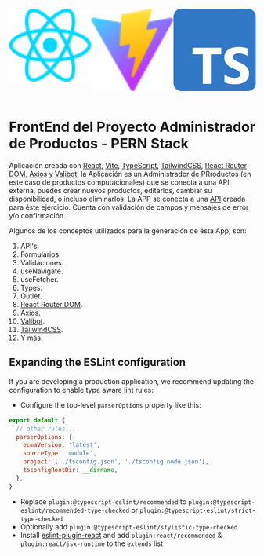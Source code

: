 <div style="display: flex; justify-content: space-between;">
  <p align="center">
    <a href="https://react.dev/" target="blank"><img src="public/react.svg" width="200" alt="React Logo"/></a>
  </p>
  
  <p align="center">
    <a href="https://vitejs.dev/" target="blank"><img src="public/vite.svg" width="200" alt="Vite Logo"/></a>
  </p>

  <p align="center">
    <a href="https://www.typescriptlang.org/" target="blank"><img src="public/typescript.svg" width="200" alt="TypeScript Logo"/></a>
  </p>
</div>

# FrontEnd del Proyecto Administrador de Productos - PERN Stack

Aplicación creada con [React](https://react.dev/), [Vite](https://vitejs.dev/), [TypeScript](https://www.typescriptlang.org/), [TailwindCSS](https://tailwindcss.com/), [React Router DOM](https://www.npmjs.com/package/react-router-dom), [Axios](https://axios-http.com/) y [Valibot](https://valibot.dev/), la Aplicación es un Administrador de PRroductos (en este caso de productos computacionales) que se conecta a una API externa, puedes crear nuevos productos, editarlos, cambiar su disponibilidad, o incluso eliminarlos. La APP se conecta a una [API](https://github.com/ElNetoAguirre/Administrador-de-Productos-BackEnd-Node-Express-Sequelize-TS-PostgreSQL.git) creada para éste ejercicio. Cuenta con validación de campos y mensajes de error y/o confirmación.

Algunos de los conceptos utilizados para la generación de ésta App, son:

1. API's.
2. Formularios.
3. Validaciones.
4. useNavigate.
5. useFetcher.
6. Types.
7. Outlet.
8. [React Router DOM](https://www.npmjs.com/package/react-router-dom).
9. [Axios](https://www.npmjs.com/package/axios).
10. [Valibot](https://valibot.dev/).
11. [TailwindCSS](https://tailwindcss.com/).
12. Y más.


## Expanding the ESLint configuration

If you are developing a production application, we recommend updating the configuration to enable type aware lint rules:

- Configure the top-level `parserOptions` property like this:

```js
export default {
  // other rules...
  parserOptions: {
    ecmaVersion: 'latest',
    sourceType: 'module',
    project: ['./tsconfig.json', './tsconfig.node.json'],
    tsconfigRootDir: __dirname,
  },
}
```

- Replace `plugin:@typescript-eslint/recommended` to `plugin:@typescript-eslint/recommended-type-checked` or `plugin:@typescript-eslint/strict-type-checked`
- Optionally add `plugin:@typescript-eslint/stylistic-type-checked`
- Install [eslint-plugin-react](https://github.com/jsx-eslint/eslint-plugin-react) and add `plugin:react/recommended` & `plugin:react/jsx-runtime` to the `extends` list
